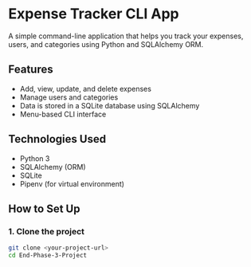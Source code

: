 # Expense Tracker CLI App

A simple command-line application that helps you track your expenses, users, and categories using Python and SQLAlchemy ORM.

## Features

- Add, view, update, and delete expenses
- Manage users and categories
- Data is stored in a SQLite database using SQLAlchemy
- Menu-based CLI interface

## Technologies Used

- Python 3
- SQLAlchemy (ORM)
- SQLite
- Pipenv (for virtual environment)

## How to Set Up

### 1. Clone the project
```bash
git clone <your-project-url>
cd End-Phase-3-Project
